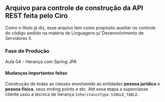 ## Arquivo para controle de construção da API REST feita pelo Ciro
Como o título já diz, esse arquivo tem como propósito auxiliar no controle do
código pedido na matéria de Linguagens p/ Desenvolvimento de Servidores II.

### Fase de Produção
Aula 04 - Herança com Spring JPA

#### Mudanças Importantes feitas
Construção de todas as classes envolvendo as entidades 
**pessoa jurídica** e **pessoa física**, seus ending points e etc. Até essa
etapa a superclasse cliente usou a técnica de herança `InheritanceType.SINGLE_TABLE`.

